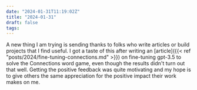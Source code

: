 ```yaml
---
date: "2024-01-31T11:19:02Z"
title: "2024-01-31"
draft: false
tags:
---
```


A new thing I am trying is sending thanks to folks who write articles or build projects that I find useful.
I got a taste of this after writing an [article]({{< ref "posts/2024/fine-tuning-connections.md" >}}) on fine-tuning gpt-3.5 to solve the Connections word game, even though the results didn't turn out that well.
Getting the positive feedback was quite motivating and my hope is to give others the same appreciation for the positive impact their work makes on me.
